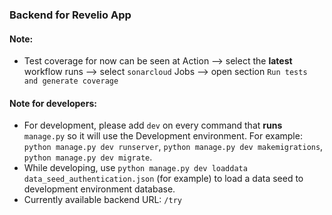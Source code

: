 ### Backend for Revelio App

#### Note: 
- Test coverage for now can be seen at Action --> select the **latest** workflow runs --> select `sonarcloud` Jobs --> open section `Run tests and generate coverage`

#### Note for developers: 
- For development, please add `dev` on every command that **runs** `manage.py` so it will use the Development environment. For example: `python manage.py dev runserver`, `python manage.py dev makemigrations`, `python manage.py dev migrate`.
- While developing, use `python manage.py dev loaddata data_seed_authentication.json` (for example) to load a data seed to development environment database.
- Currently available backend URL: `/try`